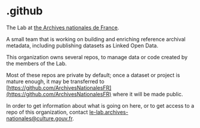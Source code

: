 # .github
The Lab at [the Archives nationales de France](https://www.archives-nationales.culture.gouv.fr/). 

A small team that is working on building and enriching reference archival metadata, including publishing datasets as Linked Open Data.

This organization owns several repos, to manage data or code created by the members of the Lab.

Most of these repos are private by default; once a dataset or project is mature enough, it may be transferred to [https://github.com/ArchivesNationalesFR](https://github.com/ArchivesNationalesFR) where it will be made public.

In order to get information about what is going on here, or to get access to a repo of this organization, contact <le-lab.archives-nationales@culture.gouv.fr>.
